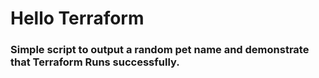 # Hello Terraform

### Simple script to output a random pet name and demonstrate that Terraform Runs successfully.
